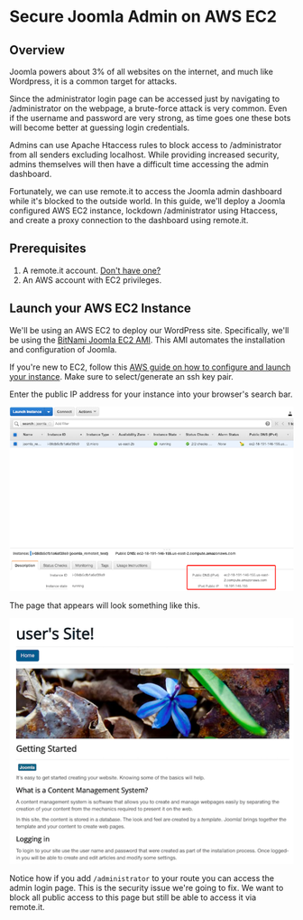 # Secure Joomla Admin on AWS EC2

## Overview

Joomla powers about 3% of all websites on the internet, and much like Wordpress, it is a common target for attacks.

Since the administrator login page can be accessed just by navigating to /administrator on the webpage, a brute-force attack is very common. Even if the username and password are very strong, as time goes one these bots will become better at guessing login credentials.

Admins can use Apache Htaccess rules to block access to /administrator from all senders excluding localhost. While providing increased security, admins themselves will then have a difficult time accessing the admin dashboard.

Fortunately, we can use remote.it to access the Joomla admin dashboard while it's blocked to the outside world. In this guide, we'll deploy a Joomla configured AWS EC2 instance, lockdown /administrator using Htaccess, and create a proxy connection to the dashboard using remote.it.

## Prerequisites

1. A remote.it account. [Don't have one?](https://app.remote.it/auth/#/sign-up)
2. An AWS account with EC2 privileges.

## Launch your AWS EC2 Instance

We'll be using an AWS EC2 to deploy our WordPress site. Specifically, we'll be using the [BitNami Joomla EC2 AMI](https://aws.amazon.com/marketplace/pp/B00NNZUP54). This AMI automates the installation and configuration of Joomla.

If you're new to EC2, follow this [AWS guide on how to configure and launch your instance](https://aws.amazon.com/getting-started/tutorials/launch-a-wordpress-website/). Make sure to select/generate an ssh key pair.

Enter the public IP address for your instance into your browser's search bar.

![alt text](../.gitbook/assets/joomla-aws/locate-id.png "aws ec2 running instances dashboard")

The page that appears will look something like this.

![alt text](../.gitbook/assets/joomla-aws/website-front-page.png "your wordpress front page")

Notice how if you add `/administrator` to your route you can access the admin login page. This is the security issue we're going to fix. We want to block all public access to this page but still be able to access it via remote.it.
